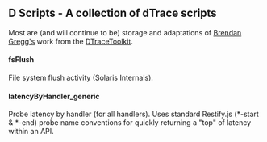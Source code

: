 ## D Scripts - A collection of dTrace scripts
Most are (and will continue to be) storage and adaptations of [Brendan Gregg's](http://www.brendangregg.com/) work from the [DTraceToolkit](http://hub.opensolaris.org/bin/view/Community+Group+dtrace/dtracetoolkit).

#### fsFlush
File system flush activity (Solaris Internals).

#### latencyByHandler_generic
Probe latency by handler (for all handlers). Uses standard Restify.js (*-start & *-end) probe name conventions for quickly returning a "top" of latency within an API.